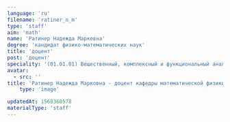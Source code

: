 ```yaml
---
language: 'ru'
filename: 'ratiner_n_m'
type: 'staff'
aim: 'math'
name: 'Ратинер Надежда Марковна'
degree: 'кандидат физико-математических наук'
title: 'доцент'
post: 'доцент'
speciality: '(01.01.01) Вещественный, комплексный и функциональный анализ'
avatar:
  - src: ''
title: 'Ратинер Надежда Марковна - доцент кафедры математической физики'
    type: 'image'

updatedAt: 1568360578
materialType: 'staff'
---
```


